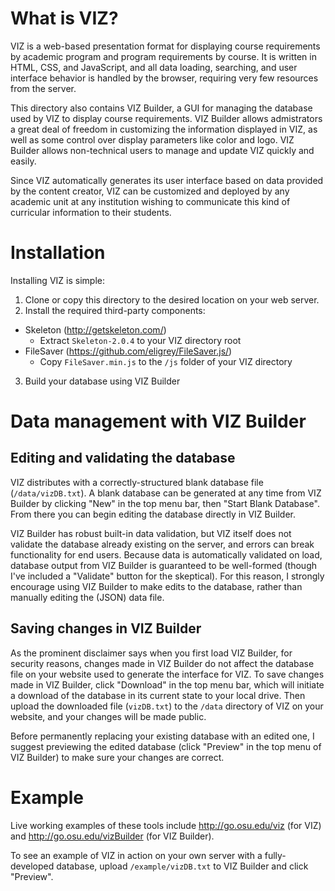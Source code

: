 # What is VIZ?

VIZ is a web-based presentation format for displaying course requirements by academic program and program requirements by course. It is written in HTML, CSS, and JavaScript, and all data loading, searching, and user interface behavior is handled by the browser, requiring very few resources from the server.

This directory also contains VIZ Builder, a GUI for managing the database used by VIZ to display course requirements. VIZ Builder allows admistrators a great deal of freedom in customizing the information displayed in VIZ, as well as some control over display parameters like color and logo. VIZ Builder allows non-technical users to manage and update VIZ quickly and easily.

Since VIZ automatically generates its user interface based on data provided by the content creator, VIZ can be customized and deployed by any academic unit at any institution wishing to communicate this kind of curricular information to their students.

# Installation

Installing VIZ is simple:

1. Clone or copy this directory to the desired location on your web server.
2. Install the required third-party components:
  * Skeleton (http://getskeleton.com/)
    - Extract `Skeleton-2.0.4` to your VIZ directory root
  * FileSaver (https://github.com/eligrey/FileSaver.js/)
    - Copy `FileSaver.min.js` to the `/js` folder of your VIZ directory
3. Build your database using VIZ Builder

# Data management with VIZ Builder

## Editing and validating the database

VIZ distributes with a correctly-structured blank database file (`/data/vizDB.txt`). A blank database can be generated at any time from VIZ Builder by clicking "New" in the top menu bar, then "Start Blank Database". From there you can begin editing the database directly in VIZ Builder.

VIZ Builder has robust built-in data validation, but VIZ itself does not validate the database already existing on the server, and errors can break functionality for end users. Because data is automatically validated on load, database output from VIZ Builder is guaranteed to be well-formed (though I've included a "Validate" button for the skeptical). For this reason, I strongly encourage using VIZ Builder to make edits to the database, rather than manually editing the (JSON) data file.

## Saving changes in VIZ Builder

As the prominent disclaimer says when you first load VIZ Builder, for security reasons, changes made in VIZ Builder do not affect the database file on your website used to generate the interface for VIZ. To save changes made in VIZ Builder, click "Download" in the top menu bar, which will initiate a download of the database in its current state to your local drive. Then upload the downloaded file (`vizDB.txt`) to the `/data` directory of VIZ on your website, and your changes will be made public.

Before permanently replacing your existing database with an edited one, I suggest previewing the edited database (click "Preview" in the top menu of VIZ Builder) to make sure your changes are correct.

# Example

Live working examples of these tools include http://go.osu.edu/viz (for VIZ) and http://go.osu.edu/vizBuilder (for VIZ Builder).

To see an example of VIZ in action on your own server with a fully-developed database, upload `/example/vizDB.txt` to VIZ Builder and click "Preview".
